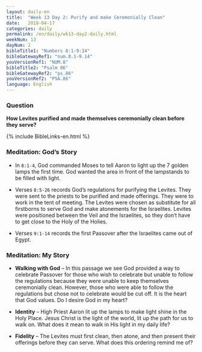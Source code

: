 ```yaml
---
layout: daily-en
title:  "Week 13 Day 2: Purify and make Ceremonially Clean"
date:   2018-04-17
categories: daily
permalink: /en/daily/wk13-day2-daily.html
weekNum: 13
dayNum: 2
bibleTitle1: "Numbers 8:1-9:14"
bibleGatewayRef1: "num.8.1-9.14"
youVersionRef1: "NUM.8"
bibleTitle2: "Psalm 86"
bibleGatewayRef2: "ps.86"
youVersionRef2: "PSA.86"
language: English
---
```


### Question
**How Levites purified and made themselves ceremonially clean before they serve?**

{% include BibleLinks-en.html %}

### Meditation: God’s Story
+ In `8:1-4`, God commanded Moses to tell Aaron to light up the 7 golden lamps the first time. God
wanted the area in front of the lampstands to be filled with light.

+ Verses `8:5-26` records God’s regulations for purifying the Levites. They were sent to the priests
to be purified and made offerings. They were to work in the tent of meeting. The Levites were
chosen as substitute for all firstborns to serve God and make atonements for the Israelites.
Levites were positioned between the Veil and the Israelites, so they don’t have to get close to
the Holy of the Holies.

+ Verses `9:1-14` records the first Passover after the Israelites came out of Egypt.

### Meditation: My Story
+ **Walking with God** – In this passage we see God provided a way to celebrate Passover for those
who wish to celebrate but unable to follow the regulations because they were unable to keep
themselves ceremonially clean. However, those who were able to follow the regulations but
chose not to celebrate would be cut off. It is the heart that God values. Do I desire God in my
heart?

+ **Identity** – High Priest Aaron lit up the lamps to make light shine in the Holy Place. Jesus Christ is
the light of the world, lit up the path for us to walk on. What does it mean to walk in His light in
my daily life?

+ **Fidelity** – The Levites must first clean, then atone, and then present their offerings before they
can serve. What does this ordering remind me of?
